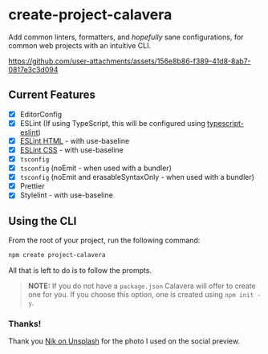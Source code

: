 # create-project-calavera

Add common linters, formatters, and _hopefully_ sane configurations, for common web projects with an intuitive CLI.

https://github.com/user-attachments/assets/156e8b86-f389-41d8-8ab7-0817e3c3d094

## Current Features

- [x] EditorConfig
- [x] ESLint (If using TypeScript, this will be configured using [typescript-eslint](https://typescript-eslint.io/))
- [x] [ESLint HTML](https://html-eslint.org/) - with use-baseline
- [x] [ESLint CSS](https://github.com/eslint/css) - with use-baseline
- [x] `tsconfig`
- [x] `tsconfig` (noEmit - when used with a bundler)
- [x] `tsconfig` (noEmit and erasableSyntaxOnly - when used with a bundler)
- [x] Prettier
- [x] Stylelint - with use-baseline

## Using the CLI

From the root of your project, run the following command:

```bash
npm create project-calavera
```

All that is left to do is to follow the prompts.

> **NOTE:** If you do not have a `package.json` Calavera will offer to create one for you. If you choose this option, one is created using `npm init -y`.

### Thanks!

Thank you [Nik on Unsplash](https://unsplash.com/@helloimnik?utm_content=creditCopyText&utm_medium=referral&utm_source=unsplash) for the photo I used on the social preview.
